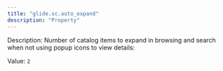 ```yaml
---
title: "glide.sc.auto_expand"
description: "Property"
---
```


Description: Number of catalog items to expand in browsing and search when not using popup icons to view details:

Value: `2`